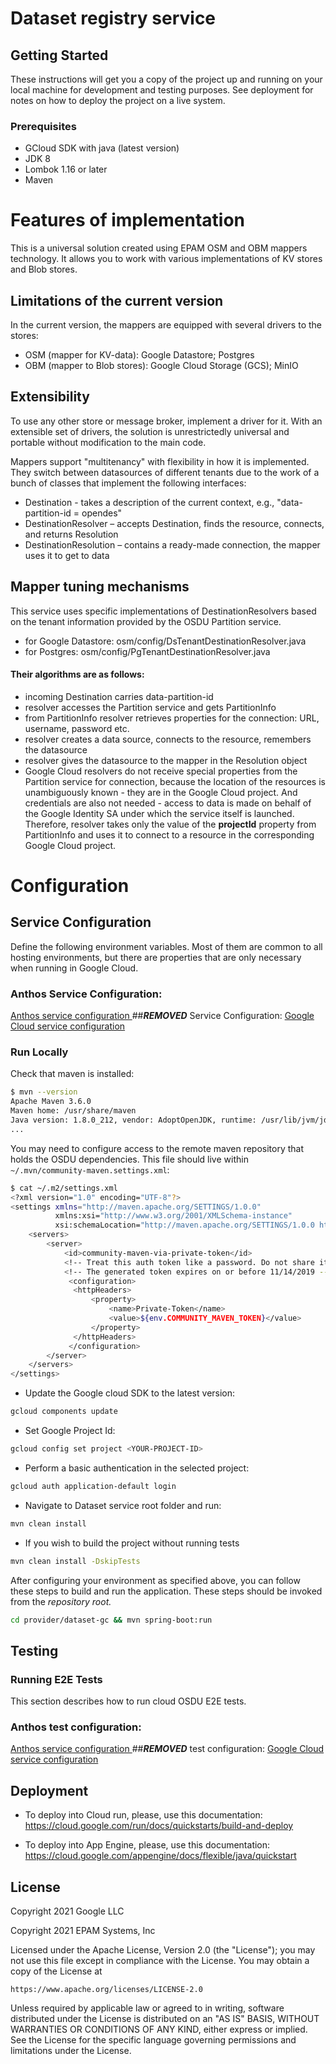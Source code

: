 # Dataset registry service

## Getting Started
These instructions will get you a copy of the project up and running on your local machine for development and testing purposes. See deployment for notes on how to deploy the project on a live system.

### Prerequisites

* GCloud SDK with java (latest version)
* JDK 8
* Lombok 1.16 or later
* Maven

# Features of implementation
This is a universal solution created using EPAM OSM and OBM mappers technology.
It allows you to work with various implementations of KV stores and Blob stores.

## Limitations of the current version

In the current version, the mappers are equipped with several drivers to the stores:

- OSM (mapper for KV-data): Google Datastore; Postgres
- OBM (mapper to Blob stores): Google Cloud Storage (GCS); MinIO

## Extensibility

To use any other store or message broker, implement a driver for it. With an extensible set of drivers, the solution is unrestrictedly universal and portable without modification to the main code.

Mappers support "multitenancy" with flexibility in how it is implemented.
They switch between datasources of different tenants due to the work of a bunch of classes that implement the following interfaces:

- Destination - takes a description of the current context, e.g., "data-partition-id = opendes"
- DestinationResolver – accepts Destination, finds the resource, connects, and returns Resolution
- DestinationResolution – contains a ready-made connection, the mapper uses it to get to data

## Mapper tuning mechanisms

This service uses specific implementations of DestinationResolvers based on the tenant information provided by the OSDU Partition service.
- for Google Datastore: osm/config/DsTenantDestinationResolver.java
- for Postgres: osm/config/PgTenantDestinationResolver.java

#### Their algorithms are as follows:
- incoming Destination carries data-partition-id
- resolver accesses the Partition service and gets PartitionInfo
- from PartitionInfo resolver retrieves properties for the connection: URL, username, password etc.
- resolver creates a data source, connects to the resource, remembers the datasource
- resolver gives the datasource to the mapper in the Resolution object
- Google Cloud resolvers do not receive special properties from the Partition service for connection, 
because the location of the resources is unambiguously known - they are in the Google Cloud project. 
And credentials are also not needed - access to data is made on behalf of the Google Identity SA
under which the service itself is launched. Therefore, resolver takes only 
the value of the **projectId** property from PartitionInfo and uses it to connect to a resource 
in the corresponding Google Cloud project.

# Configuration

## Service Configuration

Define the following environment variables.
Most of them are common to all hosting environments, but there are properties that are only necessary when running in Google Cloud.

### Anthos Service Configuration:
[Anthos service configuration ](docs/anthos/README.md)
##***REMOVED*** Service Configuration:
[Google Cloud service configuration ](docs/gc/README.md)

### Run Locally
Check that maven is installed:

```bash
$ mvn --version
Apache Maven 3.6.0
Maven home: /usr/share/maven
Java version: 1.8.0_212, vendor: AdoptOpenJDK, runtime: /usr/lib/jvm/jdk8u212-b04/jre
...
```

You may need to configure access to the remote maven repository that holds the OSDU dependencies. This file should live within `~/.mvn/community-maven.settings.xml`:

```bash
$ cat ~/.m2/settings.xml
<?xml version="1.0" encoding="UTF-8"?>
<settings xmlns="http://maven.apache.org/SETTINGS/1.0.0"
          xmlns:xsi="http://www.w3.org/2001/XMLSchema-instance"
          xsi:schemaLocation="http://maven.apache.org/SETTINGS/1.0.0 http://maven.apache.org/xsd/settings-1.0.0.xsd">
    <servers>
        <server>
            <id>community-maven-via-private-token</id>
            <!-- Treat this auth token like a password. Do not share it with anyone, including Microsoft support. -->
            <!-- The generated token expires on or before 11/14/2019 -->
             <configuration>
              <httpHeaders>
                  <property>
                      <name>Private-Token</name>
                      <value>${env.COMMUNITY_MAVEN_TOKEN}</value>
                  </property>
              </httpHeaders>
             </configuration>
        </server>
    </servers>
</settings>
```
* Update the Google cloud SDK to the latest version:

```bash
gcloud components update
```
* Set Google Project Id:

```bash
gcloud config set project <YOUR-PROJECT-ID>
```

* Perform a basic authentication in the selected project:

```bash
gcloud auth application-default login
```

* Navigate to Dataset service root folder and run:

```bash
mvn clean install   
```

* If you wish to build the project without running tests

```bash
mvn clean install -DskipTests
```

After configuring your environment as specified above, you can follow these steps to build and run the application. These steps should be invoked from the *repository root.*

```bash
cd provider/dataset-gc && mvn spring-boot:run
```
## Testing

 ### Running E2E Tests
 This section describes how to run cloud OSDU E2E tests.
 
 ### Anthos test configuration:
 [Anthos service configuration ](docs/anthos/README.md)
 ##***REMOVED*** test configuration:
 [Google Cloud service configuration ](docs/gc/README.md)

## Deployment

* To deploy into Cloud run, please, use this documentation:
https://cloud.google.com/run/docs/quickstarts/build-and-deploy

* To deploy into App Engine, please, use this documentation:
https://cloud.google.com/appengine/docs/flexible/java/quickstart

## License

Copyright 2021 Google LLC

Copyright 2021 EPAM Systems, Inc

Licensed under the Apache License, Version 2.0 (the "License");
you may not use this file except in compliance with the License.
You may obtain a copy of the License at

    https://www.apache.org/licenses/LICENSE-2.0

Unless required by applicable law or agreed to in writing, software
distributed under the License is distributed on an "AS IS" BASIS,
WITHOUT WARRANTIES OR CONDITIONS OF ANY KIND, either express or implied.
See the License for the specific language governing permissions and
limitations under the License.
